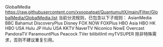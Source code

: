GlobalMedia
https://raw.githubusercontent.com/xxoopatpat/QuantumultX/main/Filter/GlobalMedia/GlobalMedia.list
当前分流规则，已包含以下子规则：
AsianMedia
BBC
Bahamut
DiscoveryPlus
Disney
FOX NOW
FOXPlus
HBO Asia
HBO HK
HBO USA
Hulu JP
Hulu USA
KKTV
NaverTV
Niconico
NowE
Overcast
PandoraTV
ParamountPlus
Peacock
TVer
bilibiliIntl
myTVSUPER
除非特殊需求，否则不建议重复引用。
